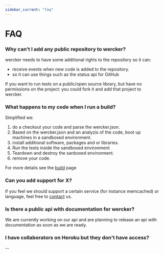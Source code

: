 ```yaml
---
sidebar_current: "faq"
---
```


# FAQ

### Why can't I add any public repository to wercker?
wercker needs to have some additional rights to the repository so it can:

* receive events when new code is added to the repository.
* so it can use things such as the status api for GitHub

If you want to run tests on a public/open source library, but have no permissions on the project: you could fork it and add that project to wercker.

### What happens to my code when I run a build?
Simplified we:

1. do a checkout your code and parse the wercker.json.
2. Based on the wercker.json and an analyzis of the code, boot up machines in a sandboxed environment.
3. install additional software, packages and or libraries.
4. Run the tests inside the sandboxed environment
5. Teardown and destroy the sanboxed environment.
6. remove your code.

For more details see the [build](/articles/build) page

### Can you add support for X?
If you feel we should support a certain service (for instance memcached) or language, feel free to [contact](mailto:pleasemailus@wercker.com) us.

### Is there a public api with documentation for wercker?
We are currently working on our api and are planning to release an api with documentation as soon as we are ready.

### I have collaborators on Heroku but they don't have access?
--

